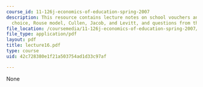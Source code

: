 ```yaml
---
course_id: 11-126j-economics-of-education-spring-2007
description: This resource contains lecture notes on school vouchers and parental
  choice, Rouse model, Cullen, Jacob, and Levitt, and questions from the last lecture.
file_location: /coursemedia/11-126j-economics-of-education-spring-2007/42c728380e1f21a503754ad1d33c97af_lecture16.pdf
file_type: application/pdf
layout: pdf
title: lecture16.pdf
type: course
uid: 42c728380e1f21a503754ad1d33c97af

---
```

None